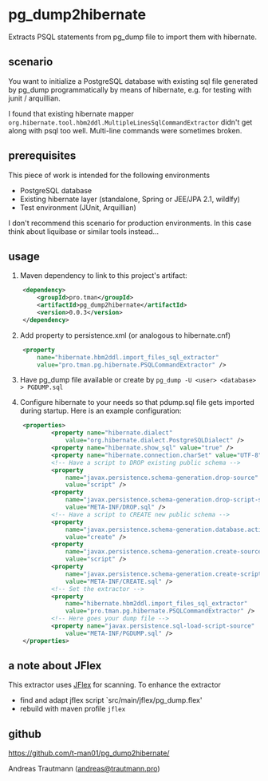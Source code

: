 # pg_dump2hibernate
Extracts PSQL statements from pg_dump file to import them with hibernate.

## scenario
You want to initialize a PostgreSQL database with existing sql file generated by pg_dump programmatically by means of hibernate, e.g. for testing with junit / arquillian.

I found that existing hibernate mapper `org.hibernate.tool.hbm2ddl.MultipleLinesSqlCommandExtractor` didn't get along with psql too well. Multi-line commands were sometimes broken.

## prerequisites
This piece of work is intended for the following environments
* PostgreSQL database
* Existing hibernate layer (standalone, Spring or JEE/JPA 2.1, wildlfy)
* Test environment (JUnit, Arquillian)

I don't recommend this scenario for production environments. In this case think about liquibase or similar tools instead...

## usage
1. Maven dependency to link to this project's artifact:
```xml
    <dependency>
        <groupId>pro.tman</groupId>
        <artifactId>pg_dump2hibernate</artifactId>
        <version>0.0.3</version>
    </dependency>
```

2. Add property to persistence.xml (or analogous to hibernate.cnf)
```xml
    <property
        name="hibernate.hbm2ddl.import_files_sql_extractor"
	    value="pro.tman.pg.hibernate.PSQLCommandExtractor" />
```

3. Have pg_dump file available or create by `pg_dump -U <user> <database> > PGDUMP.sql`

3. Configure hibernate to your needs so that pdump.sql file gets imported during startup. Here is an example configuration:
```xml
	<properties>
			<property name="hibernate.dialect"
				value="org.hibernate.dialect.PostgreSQLDialect" />
			<property name="hibernate.show_sql" value="true" />
			<property name="hibernate.connection.charSet" value="UTF-8" />
			<!-- Have a script to DROP existing public schema -->
			<property
				name="javax.persistence.schema-generation.drop-source"
				value="script" />
			<property
				name="javax.persistence.schema-generation.drop-script-source"
				value="META-INF/DROP.sql" />
			<!-- Have a script to CREATE new public schema -->
			<property
				name="javax.persistence.schema-generation.database.action"
				value="create" />
			<property
				name="javax.persistence.schema-generation.create-source"
				value="script" />
			<property
				name="javax.persistence.schema-generation.create-script-source"
				value="META-INF/CREATE.sql" />
			<!-- Set the extractor -->
			<property
				name="hibernate.hbm2ddl.import_files_sql_extractor"
				value="pro.tman.pg.hibernate.PSQLCommandExtractor" />
			<!-- Here goes your dump file -->
			<property name="javax.persistence.sql-load-script-source"
				value="META-INF/PGDUMP.sql" />
	</properties>
```

## a note about JFlex
This extractor uses [JFlex](https://jflex.de/docu.html) for scanning. To enhance the extractor
* find and adapt jflex script `src/main/jflex/pg_dump.flex'
* rebuild with maven profile `jflex`

## github

<https://github.com/t-man01/pg_dump2hibernate/>

Andreas Trautmann (andreas@trautmann.pro)

